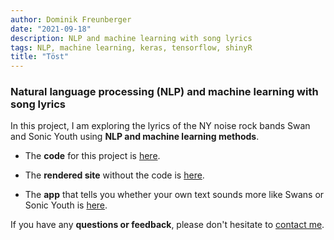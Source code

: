 ```yaml
---
author: Dominik Freunberger
date: "2021-09-18"
description: NLP and machine learning with song lyrics
tags: NLP, machine learning, keras, tensorflow, shinyR
title: "Töst"
---
```


### Natural language processing (NLP) and machine learning with song lyrics

In this project, I am exploring the lyrics of the NY noise rock bands Swan and Sonic Youth using __NLP and machine learning methods__.

- The __code__ for this project is [here](https://github.com/dmnkfr/sonic_youth/blob/main/sy_swans.Rmd).

- The __rendered site__ without the code is [here](https://dmnkfr.github.io/sonic_youth/).

- The __app__ that tells you whether your own text sounds more like Swans or Sonic Youth is [here](https://dmnkfr.shinyapps.io/Swans_Sonic_Youth/).

If you have any __questions or feedback__, please don't hesitate to [contact me](https://dmnkfr.netlify.app/).